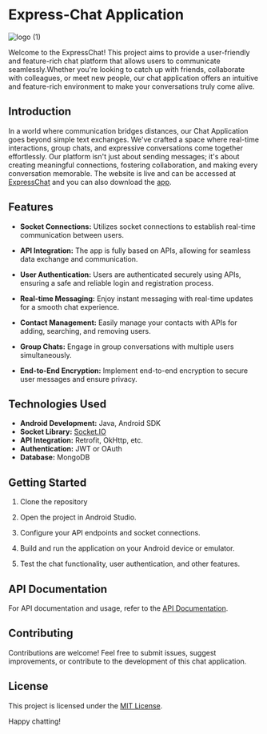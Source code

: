 # Express-Chat Application
![logo (1)](https://github.com/abhishektyagi2912/Express-Chat/assets/81071871/000664d4-0e77-4fb7-80a2-5e6019c19d34)

Welcome to the ExpressChat! This project aims to provide a user-friendly and feature-rich chat platform that allows users to communicate seamlessly.Whether you're looking to catch up with friends, collaborate with colleagues, or meet new people, our chat application offers an intuitive and feature-rich environment to make your conversations truly come alive.

## Introduction
In a world where communication bridges distances, our Chat Application goes beyond simple text exchanges. We've crafted a space where real-time interactions, group chats, and expressive conversations come together effortlessly. 
Our platform isn't just about sending messages; it's about creating meaningful connections, fostering collaboration, and making every conversation memorable. The website is live and can be accessed at [ExpressChat](https://expresschat-v6mg.onrender.com/auth) 
and you can also download the [app]().


## Features

- **Socket Connections:** Utilizes socket connections to establish real-time communication between users.
  
- **API Integration:** The app is fully based on APIs, allowing for seamless data exchange and communication.

- **User Authentication:** Users are authenticated securely using APIs, ensuring a safe and reliable login and registration process.

- **Real-time Messaging:** Enjoy instant messaging with real-time updates for a smooth chat experience.

- **Contact Management:** Easily manage your contacts with APIs for adding, searching, and removing users.

- **Group Chats:** Engage in group conversations with multiple users simultaneously.

- **End-to-End Encryption:** Implement end-to-end encryption to secure user messages and ensure privacy.

## Technologies Used

- **Android Development:** Java, Android SDK
- **Socket Library:** [Socket.IO](https://socket.io/docs/v3/index.html) 
- **API Integration:** Retrofit, OkHttp, etc.
- **Authentication:** JWT or OAuth
- **Database:** MongoDB

## Getting Started

1. Clone the repository

2. Open the project in Android Studio.

3. Configure your API endpoints and socket connections.

4. Build and run the application on your Android device or emulator.

5. Test the chat functionality, user authentication, and other features.

## API Documentation

For API documentation and usage, refer to the [API Documentation]([link-to-your-api-docs](https://github.com/abhishektyagi2912/Express-Chat/blob/master/read.md)).

## Contributing

Contributions are welcome! Feel free to submit issues, suggest improvements, or contribute to the development of this chat application.

## License

This project is licensed under the [MIT License]([LICENSE](https://github.com/abhishektyagi2912/Express-Chat/blob/master/LICENSE)https://github.com/abhishektyagi2912/Express-Chat/blob/master/LICENSE).

Happy chatting!
